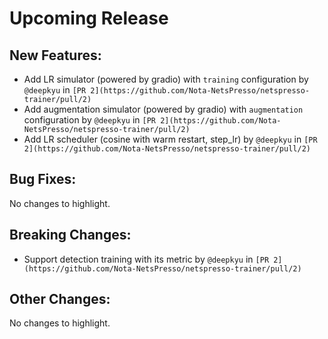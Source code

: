 # Upcoming Release

## New Features:

- Add LR simulator (powered by gradio) with `training` configuration by `@deepkyu` in `[PR 2](https://github.com/Nota-NetsPresso/netspresso-trainer/pull/2)`
- Add augmentation simulator (powered by gradio) with `augmentation` configuration by `@deepkyu` in `[PR 2](https://github.com/Nota-NetsPresso/netspresso-trainer/pull/2)`
- Add LR scheduler (cosine with warm restart, step_lr) by `@deepkyu` in `[PR 2](https://github.com/Nota-NetsPresso/netspresso-trainer/pull/2)`

## Bug Fixes:

No changes to highlight.

## Breaking Changes:

- Support detection training with its metric by `@deepkyu` in `[PR 2](https://github.com/Nota-NetsPresso/netspresso-trainer/pull/2)`

## Other Changes:

No changes to highlight.